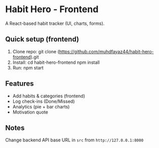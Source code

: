 # Habit Hero - Frontend

A React-based habit tracker (UI, charts, forms).

## Quick setup (frontend)
1. Clone repo:
   git clone (https://github.com/muhdfayaz44/habit-hero-frontend).git
2. Install:
   cd habit-hero-frontend
   npm install
3. Run:
   npm start

## Features
- Add habits & categories (frontend)
- Log check-ins (Done/Missed)
- Analytics (pie + bar charts)
- Motivation quote

## Notes
Change backend API base URL in `src` from `http://127.0.0.1:8000` 
